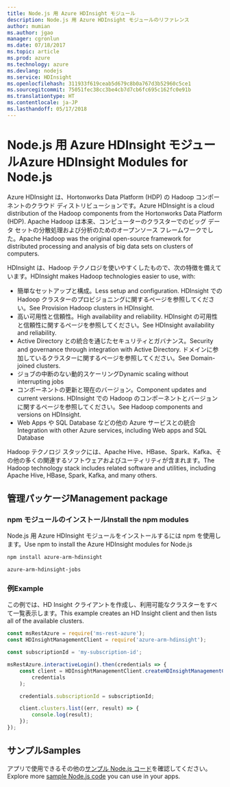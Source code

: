```yaml
---
title: Node.js 用 Azure HDInsight モジュール
description: Node.js 用 Azure HDInsight モジュールのリファレンス
author: mumian
ms.author: jgao
manager: cgronlun
ms.date: 07/18/2017
ms.topic: article
ms.prod: azure
ms.technology: azure
ms.devlang: nodejs
ms.service: HDInsight
ms.openlocfilehash: 311933f619ceab5d679c8b0a767d3b52960c5ce1
ms.sourcegitcommit: 75051fec38cc3be4cb7d7cb6fc695c162fc0e91b
ms.translationtype: HT
ms.contentlocale: ja-JP
ms.lasthandoff: 05/17/2018
---
```

# <a name="azure-hdinsight-modules-for-nodejs"></a><span data-ttu-id="ab8e9-103">Node.js 用 Azure HDInsight モジュール</span><span class="sxs-lookup"><span data-stu-id="ab8e9-103">Azure HDInsight Modules for Node.js</span></span>

<span data-ttu-id="ab8e9-104">Azure HDInsight は、Hortonworks Data Platform (HDP) の Hadoop コンポーネントのクラウド ディストリビューションです。</span><span class="sxs-lookup"><span data-stu-id="ab8e9-104">Azure HDInsight is a cloud distribution of the Hadoop components from the Hortonworks Data Platform (HDP).</span></span> <span data-ttu-id="ab8e9-105">Apache Hadoop は本来、コンピューターのクラスターでのビッグ データ セットの分散処理および分析のためのオープンソース フレームワークでした。</span><span class="sxs-lookup"><span data-stu-id="ab8e9-105">Apache Hadoop was the original open-source framework for distributed processing and analysis of big data sets on clusters of computers.</span></span>

<span data-ttu-id="ab8e9-106">HDInsight は、Hadoop テクノロジを使いやすくしたもので、次の特徴を備えています。</span><span class="sxs-lookup"><span data-stu-id="ab8e9-106">HDInsight makes Hadoop technologies easier to use, with:</span></span>
- <span data-ttu-id="ab8e9-107">簡単なセットアップと構成。</span><span class="sxs-lookup"><span data-stu-id="ab8e9-107">Less setup and configuration.</span></span> <span data-ttu-id="ab8e9-108">HDInsight での Hadoop クラスターのプロビジョニングに関するページを参照してください。</span><span class="sxs-lookup"><span data-stu-id="ab8e9-108">See Provision Hadoop clusters in HDInsight.</span></span>
- <span data-ttu-id="ab8e9-109">高い可用性と信頼性。</span><span class="sxs-lookup"><span data-stu-id="ab8e9-109">High availability and reliability.</span></span> <span data-ttu-id="ab8e9-110">HDInsight の可用性と信頼性に関するページを参照してください。</span><span class="sxs-lookup"><span data-stu-id="ab8e9-110">See HDInsight availability and reliability.</span></span>
- <span data-ttu-id="ab8e9-111">Active Directory との統合を通じたセキュリティとガバナンス。</span><span class="sxs-lookup"><span data-stu-id="ab8e9-111">Security and governance through integration with Active Directory.</span></span> <span data-ttu-id="ab8e9-112">ドメインに参加しているクラスターに関するページを参照してください。</span><span class="sxs-lookup"><span data-stu-id="ab8e9-112">See Domain-joined clusters.</span></span>
- <span data-ttu-id="ab8e9-113">ジョブの中断のない動的スケーリング</span><span class="sxs-lookup"><span data-stu-id="ab8e9-113">Dynamic scaling without interrupting jobs</span></span>
- <span data-ttu-id="ab8e9-114">コンポーネントの更新と現在のバージョン。</span><span class="sxs-lookup"><span data-stu-id="ab8e9-114">Component updates and current versions.</span></span> <span data-ttu-id="ab8e9-115">HDInsight での Hadoop のコンポーネントとバージョンに関するページを参照してください。</span><span class="sxs-lookup"><span data-stu-id="ab8e9-115">See Hadoop components and versions on HDInsight.</span></span>
- <span data-ttu-id="ab8e9-116">Web Apps や SQL Database などの他の Azure サービスとの統合</span><span class="sxs-lookup"><span data-stu-id="ab8e9-116">Integration with other Azure services, including Web apps and SQL Database</span></span>

<span data-ttu-id="ab8e9-117">Hadoop テクノロジ スタックには、Apache Hive、HBase、Spark、Kafka、その他の多くの関連するソフトウェアおよびユーティリティが含まれます。</span><span class="sxs-lookup"><span data-stu-id="ab8e9-117">The Hadoop technology stack includes related software and utilities, including Apache Hive, HBase, Spark, Kafka, and many others.</span></span> 

## <a name="management-package"></a><span data-ttu-id="ab8e9-118">管理パッケージ</span><span class="sxs-lookup"><span data-stu-id="ab8e9-118">Management package</span></span>

### <a name="install-the-npm-modules"></a><span data-ttu-id="ab8e9-119">npm モジュールのインストール</span><span class="sxs-lookup"><span data-stu-id="ab8e9-119">Install the npm modules</span></span>

<span data-ttu-id="ab8e9-120">Node.js 用 Azure HDInsight モジュールをインストールするには npm を使用します。</span><span class="sxs-lookup"><span data-stu-id="ab8e9-120">Use npm to install the Azure HDInsight modules for Node.js</span></span>

```bash
npm install azure-arm-hdinsight
```

```bash
azure-arm-hdinsight-jobs
```

### <a name="example"></a><span data-ttu-id="ab8e9-121">例</span><span class="sxs-lookup"><span data-stu-id="ab8e9-121">Example</span></span> 

<span data-ttu-id="ab8e9-122">この例では、HD Insight クライアントを作成し、利用可能なクラスターをすべて一覧表示します。</span><span class="sxs-lookup"><span data-stu-id="ab8e9-122">This example creates an HD Insight client and then lists all of the available clusters.</span></span> 

```javascript
const msRestAzure = require('ms-rest-azure');
const HDInsightManagementClient = require('azure-arm-hdinsight');

const subscriptionId = 'my-subscription-id';

msRestAzure.interactiveLogin().then(credentials => {
    const client = HDInsightManagementClient.createHDInsightManagementClient(
        credentials
    );

    credentials.subscriptionId = subscriptionId;

    client.clusters.list((err, result) => {
        console.log(result);
    });
});
```

## <a name="samples"></a><span data-ttu-id="ab8e9-123">サンプル</span><span class="sxs-lookup"><span data-stu-id="ab8e9-123">Samples</span></span>

<span data-ttu-id="ab8e9-124">アプリで使用できるその他の[サンプル Node.js コード](https://azure.microsoft.com/resources/samples/?platform=nodejs)を確認してください。</span><span class="sxs-lookup"><span data-stu-id="ab8e9-124">Explore more [sample Node.js code](https://azure.microsoft.com/resources/samples/?platform=nodejs) you can use in your apps.</span></span>

